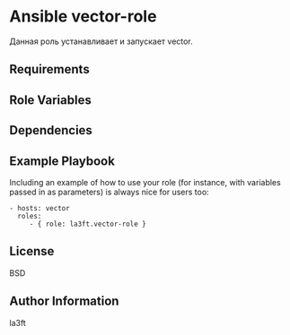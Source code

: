 Ansible vector-role
=========
Данная роль устанавливает и запускает vector.

Requirements
------------


Role Variables
--------------


Dependencies
------------


Example Playbook
----------------

Including an example of how to use your role (for instance, with variables passed in as parameters) is always nice for users too:

    - hosts: vector
      roles:
         - { role: la3ft.vector-role }

License
-------

BSD

Author Information
------------------

la3ft
